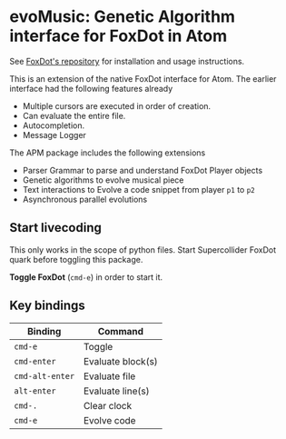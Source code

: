 # evoMusic: Genetic Algorithm interface for FoxDot in Atom

See [FoxDot's repository](https://github.com/Qirky/FoxDot) for installation and usage instructions.

This is an extension of the native FoxDot interface for Atom. The earlier interface had the following features already

- Multiple cursors are executed in order of creation.
- Can evaluate the entire file.
- Autocompletion.
- Message Logger

 The APM package includes the following extensions

- Parser Grammar to parse and understand FoxDot Player objects
- Genetic algorithms to evolve musical piece
- Text interactions to Evolve a code snippet from player `p1` to `p2`
- Asynchronous parallel evolutions


## Start livecoding

This only works in the scope of python files. Start Supercollider FoxDot quark before toggling this package.

**Toggle FoxDot** (`cmd-e`) in order to start it.

## Key bindings

| Binding | Command |
| - | - |
| `cmd-e` | Toggle |
| `cmd-enter` | Evaluate block(s) |
| `cmd-alt-enter` | Evaluate file |
| `alt-enter` | Evaluate line(s) |
| `cmd-.` | Clear clock |
| `cmd-e` | Evolve code
